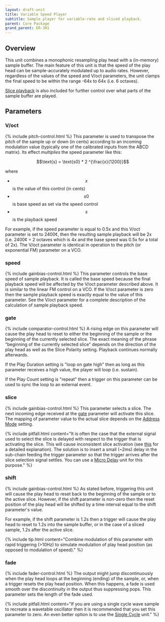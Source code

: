 ```yaml
---
layout: draft-unit
title: Variable Speed Player
subtitle: Sample player for variable-rate and sliced playback.
parent: Core Package
grand_parent: ER-301
---
```


## Overview
This unit combines a monophonic resampling play head with a (in-memory) sample buffer.  The main feature of this unit is that the speed of the play head can be sample-accurately modulated up to audio rates.  However, regardless of the values of the speed and V/oct parameters, the unit clamps the final speed to be within the range -64x to 64x (i.e. 6 octaves).

[Slice playback](/er-301/samples/slice-playback) is also included for further control over what parts of the sample buffer are played.

## Parameters

### V/oct
{% include pitch-control.html %}
This parameter is used to transpose the pitch of the sample up or down (in cents) according to an incoming modulation value (typically one of the calibrated inputs from the ABCD matrix).  Its effect *multiplies* the speed parameter like this:  

$$\text{s} = \text{s0} * 2 ^{\frac{x}{1200}}$$

where 

* $$x$$ is the value of this control (in cents)
* $$s0$$ is base speed as set via the speed control
* $$s$$ is the playback speed

For example, if the speed parameter is equal to 0.5x and this V/oct parameter is set to 2400¢, then the resulting sample playback will be 2x (i.e. 2400¢ = 2 octaves which is 4x and the base speed was 0.5x for a total of 2x).  The V/oct parameter is identical in operation to the pitch (or exponential FM) parameter on a VCO.

### speed
{% include gainbias-control.html %}
This parameter controls the base speed of sample playback.  It is called the base speed because the final playback speed will be affected by the V/oct parameter described above. It is similar to the linear FM control on a VCO.  If the V/oct parameter is zero then the sample playback speed is exactly equal to the value of this parameter.  See the V/oct parameter for a complete description of the calculation of sample playback speed.

### gate
{% include comparator-control.html %}
A rising edge on this parameter will cause the play head to reset to either the beginning of the sample or the beginning of the currently selected slice.  The exact meaning of the phrase "beginning of the currently selected slice" depends on the direction of the play head as well as the Slice Polarity setting. Playback continues normally afterwards.

If the Play Duration setting is "loop on gate high" then as long as this parameter receives a high value, the player will loop (i.e. sustain).

If the Play Count setting is "repeat" then a trigger on this parameter can be used to sync the loop to an external event.

### slice
{% include gainbias-control.html %}
This parameter selects a slice.  The next incoming edge received at the [gate](#gate) parameter will activate this slice.  The mapping of parameter value to the actual slice depends on the [Address Mode](#address-mode) setting.

{% include pitfall.html
content="It is often the case that the external signal used to select the slice is delayed with respect to the trigger that is activating the slice.  This will cause inconsistent slice activation (see [this](/er-301/articles/selection-via-cv-gate) for a detailed explanation).  The solution is to insert a small (~2ms) delay in the sub-chain feeding the trigger parameter so that the trigger arrives after the slice selection signal settles.  You can use a [Micro Delay](micro-delay) unit for this purpose."
%}

### shift
{% include gainbias-control.html %}
As stated before, triggering this unit will cause the play head to reset back to the beginning of the sample or to the active slice.  However, if the shift parameter is non-zero then the reset position of the play head will be shifted by a time interval equal to the shift parameter's value.  

For example, if the shift parameter is 1.2s then a trigger will cause the play head to reset to 1.2s into the sample buffer, or in the case of a sliced sample, 1.2s after the active slice.

{% include tip.html 
content="Combine modulation of this parameter with rapid triggering (>10Hz) to simulate modulation of play head position (as opposed to modulation of speed)."
%}

### fade
{% include fader-control.html %}
The output might jump discontinuously when the play head loops at the beginning (ending) of the sample, or, when a trigger resets the play head position.  When this happens, a fade is used smooth over the discontinuity in the output thus suppressing pops.  This parameter sets the length of the fade used.

{% include pitfall.html
content="If you are using a single cycle wave sample to recreate a wavetable oscillator then it is recommended that you set this parameter to zero.  An even better option is to use the [Single Cycle](single-cycle) unit."
%}
